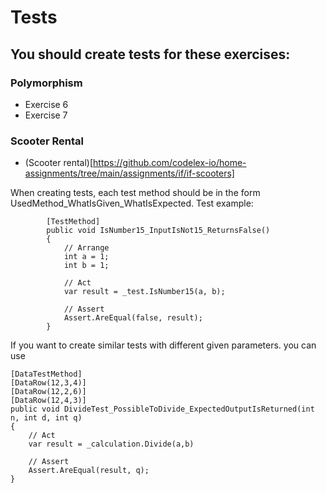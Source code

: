 # Tests

## You should create tests for these exercises:

### Polymorphism
- Exercise 6
- Exercise 7

### Scooter Rental
 - (Scooter rental)[https://github.com/codelex-io/home-assignments/tree/main/assignments/if/if-scooters]
 
When creating tests, each test method should be in the form UsedMethod_WhatIsGiven_WhatIsExpected. Test example:
```
	    [TestMethod]
        public void IsNumber15_InputIsNot15_ReturnsFalse()
        {
            // Arrange
            int a = 1;
            int b = 1; 

            // Act
            var result = _test.IsNumber15(a, b);

            // Assert
            Assert.AreEqual(false, result);
        }
```

If you want to create similar tests with different given parameters. you can use 
```
[DataTestMethod]
[DataRow(12,3,4)]
[DataRow(12,2,6)]
[DataRow(12,4,3)]
public void DivideTest_PossibleToDivide_ExpectedOutputIsReturned(int n, int d, int q)
{
	// Act
	var result = _calculation.Divide(a,b)

	// Assert
	Assert.AreEqual(result, q);
}
```